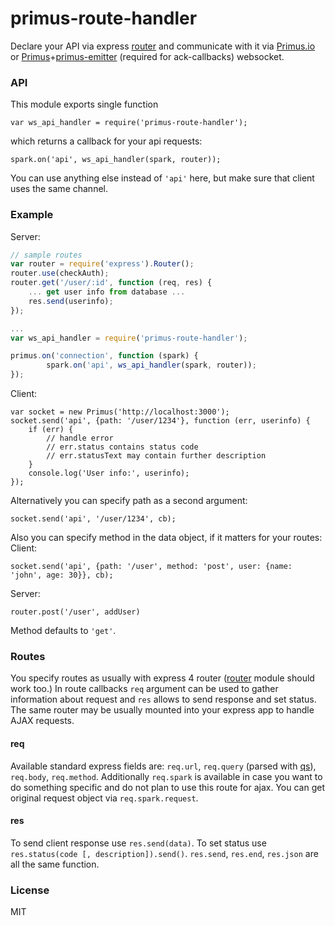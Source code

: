 # primus-route-handler
Declare your API via express [router](http://expressjs.com/4x/api.html#router)
and communicate with it via [Primus.io](https://github.com/cayasso/primus.io)
or [Primus](https://github.com/primus/primus)+[primus-emitter](https://github.com/cayasso/primus-emitter)
(required for ack-callbacks) websocket.

### API
This module exports single function
```
var ws_api_handler = require('primus-route-handler');
```
which returns a callback for your api requests:
```
spark.on('api', ws_api_handler(spark, router));
```
You can use anything else instead of `'api'` here, but make sure
that client uses the same channel.

### Example
Server:
```js
// sample routes
var router = require('express').Router();
router.use(checkAuth);
router.get('/user/:id', function (req, res) {
	... get user info from database ...
	res.send(userinfo);
});

...
var ws_api_handler = require('primus-route-handler');

primus.on('connection', function (spark) {
		spark.on('api', ws_api_handler(spark, router));
});
```
Client:
```
var socket = new Primus('http://localhost:3000');
socket.send('api', {path: '/user/1234'}, function (err, userinfo) {
	if (err) {
		// handle error
		// err.status contains status code
		// err.statusText may contain further description
	}
	console.log('User info:', userinfo);
});
```

Alternatively you can specify path as a second argument:
```
socket.send('api', '/user/1234', cb);
```
Also you can specify method in the data object, if it matters for your routes:
Client:
```
socket.send('api', {path: '/user', method: 'post', user: {name: 'john', age: 30}}, cb);
```
Server:
```
router.post('/user', addUser)
```
Method defaults to `'get'`.

### Routes
You specify routes as usually with express 4 router
([router](https://www.npmjs.com/package/router) module should work too.)
In route callbacks `req` argument can be used to gather information about request
and `res` allows to send response and set status. The same router may be usually
mounted into your express app to handle AJAX requests.

#### req
Available standard express fields are: `req.url`, `req.query` 
(parsed with [qs](https://github.com/hapijs/qs)), `req.body`, `req.method`.
Additionally `req.spark` is available in case you want to do something specific
and do not plan to use this route for ajax. You can get original request object
via `req.spark.request`.

#### res
To send client response use `res.send(data)`. To set status use `res.status(code [, description]).send()`.
`res.send`, `res.end`, `res.json` are all the same function.

### License
MIT
